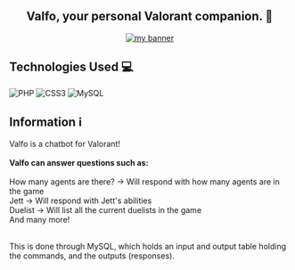 <h2 align="center">
Valfo, your personal Valorant companion. 🤖
</h2> 


<p align="center">
  <a href="#" target="_blank" rel="noreferrer"><img src="https://i.imgur.com/sb3XlTT.png" alt="my banner"></a>
</p>

## Technologies Used 💻
![PHP](https://img.shields.io/badge/php-%23777BB4.svg?style=for-the-badge&logo=php&logoColor=white) ![CSS3](https://img.shields.io/badge/css3-%231572B6.svg?style=for-the-badge&logo=css3&logoColor=white) ![MySQL](https://img.shields.io/badge/mysql-%2300f.svg?style=for-the-badge&logo=mysql&logoColor=white)

## Information ℹ️
Valfo is a chatbot for Valorant! <br> <br>
**Valfo can answer questions such as: <br> <br>**
How many agents are there? → Will respond with how many agents are in the game <br>
Jett → Will respond with Jett's abilities <br> 
Duelist → Will list all the current duelists in the game <br>
And many more! <br> <br>

This is done through MySQL, which holds an input and output table holding the commands, and the outputs (responses).
